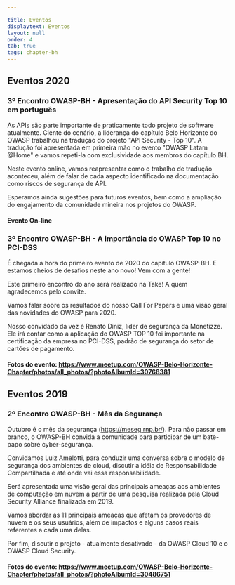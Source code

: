```yaml
---

title: Eventos
displaytext: Eventos 
layout: null
order: 4
tab: true
tags: chapter-bh
---
```


## Eventos 2020

### 3º Encontro OWASP-BH - Apresentação do API Security Top 10 em português

As APIs são parte importante de praticamente todo projeto de software atualmente. Ciente do cenário, a liderança do capítulo Belo Horizonte do OWASP trabalhou na tradução do projeto "API Security - Top 10". A tradução foi apresentada em primeira mão no evento "OWASP Latam @Home" e vamos repeti-la com exclusividade aos membros do capítulo BH.

Neste evento online, vamos reapresentar como o trabalho de tradução aconteceu, além de falar de cada aspecto identificado na documentação como riscos de segurança de API.

Esperamos ainda sugestões para futuros eventos, bem como a ampliação do engajamento da comunidade mineira nos projetos do OWASP.

#### Evento On-line

### 3º Encontro OWASP-BH - A importância do OWASP Top 10 no PCI-DSS

É chegada a hora do primeiro evento de 2020 do capítulo OWASP-BH. E estamos cheios de desafios neste ano novo! Vem com a gente!

Este primeiro encontro do ano será realizado na Take! A quem agradecemos pelo convite.

Vamos falar sobre os resultados do nosso Call For Papers e uma visão geral das novidades do OWASP para 2020.

Nosso convidado da vez é Renato Diniz, líder de segurança da Monetizze. Ele irá contar como a aplicação do OWASP TOP 10 foi importante na certificação da empresa no PCI-DSS, padrão de segurança do setor de cartões de pagamento.

#### Fotos do evento: <https://www.meetup.com/OWASP-Belo-Horizonte-Chapter/photos/all_photos/?photoAlbumId=30768381>

## Eventos 2019

### 2º Encontro OWASP-BH - Mês da Segurança

Outubro é o mês da segurança (<https://meseg.rnp.br/>). Para não passar em branco, o OWASP-BH convida a comunidade para participar de um bate-papo sobre cyber-segurança.

Convidamos Luiz Amelotti, para conduzir uma conversa sobre o modelo de segurança dos ambientes de cloud, discutir a idéia de Responsabilidade Compartilhada e até onde vai essa responsabilidade.

Será apresentada uma visão geral das principais ameaças aos ambientes de computação em nuvem a partir de uma pesquisa realizada pela Cloud Security Alliance finalizada em 2019.

Vamos abordar as 11 principais ameaças que afetam os provedores de nuvem e os seus usuários, além de impactos e alguns casos reais referentes a cada uma delas.

Por fim, discutir o projeto - atualmente desativado - da OWASP Cloud 10 e o OWASP Cloud Security.

#### Fotos do evento: <https://www.meetup.com/OWASP-Belo-Horizonte-Chapter/photos/all_photos/?photoAlbumId=30486751>
